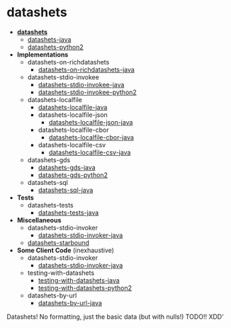 # datashets

+ **[datashets](https://github.com/PuppyPi/datashets)**
   + [datashets-java](https://github.com/PuppyPi/datashets-java)
   + [datashets-python2](https://github.com/PuppyPi/datashets-python2)
+ **Implementations**
   + datashets-on-richdatashets
      + [datashets-on-richdatashets-java](https://github.com/PuppyPi/datashets-on-richdatashets-java)
   + datashets-stdio-invokee
      + [datashets-stdio-invokee-java](https://github.com/PuppyPi/datashets-stdio-invokee-java)
      + [datashets-stdio-invokee-python2](https://github.com/PuppyPi/datashets-stdio-invokee-python2)
   + datashets-localfile
      + [datashets-localfile-java](https://github.com/PuppyPi/datashets-localfile-java)
      + datashets-localfile-json
         + [datashets-localfile-json-java](https://github.com/PuppyPi/datashets-localfile-json-java)
      + datashets-localfile-cbor
         + [datashets-localfile-cbor-java](https://github.com/PuppyPi/datashets-localfile-cbor-java)
      + datashets-localfile-csv
         + [datashets-localfile-csv-java](https://github.com/PuppyPi/datashets-localfile-csv-java)
   + datashets-gds
      + [datashets-gds-java](https://github.com/PuppyPi/datashets-gds-java)
      + [datashets-gds-python2](https://github.com/PuppyPi/datashets-gds-python2)
   + datashets-sql
      + [datashets-sql-java](https://github.com/PuppyPi/datashets-sql-java)
+ **Tests**
   + datashets-tests
      + [datashets-tests-java](https://github.com/PuppyPi/datashets-tests-java)
+ **Miscellaneous**
   + datashets-stdio-invoker
      + [datashets-stdio-invoker-java](https://github.com/PuppyPi/datashets-stdio-invoker-java)
   + [datashets-starbound](https://github.com/PuppyPi/datashets-starbound)
+ **Some Client Code** (inexhaustive)
   + datashets-stdio-invoker
      + [datashets-stdio-invoker-java](https://github.com/PuppyPi/datashets-stdio-invoker-java)
   + testing-with-datashets
      + [testing-with-datashets-java](https://github.com/PuppyPi/testing-with-datashets-java)
      + [testing-with-datashets-python2](https://github.com/PuppyPi/testing-with-datashets-python2)
   + datashets-by-url
      + [datashets-by-url-java](https://github.com/PuppyPi/datashets-by-url-java)










Datashets!  No formatting, just the basic data (but with nulls!)
TODO!! XDD'
